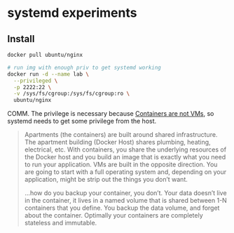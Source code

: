 # systemd experiments

## Install



```bash
docker pull ubuntu/nginx

# run img with enough priv to get systemd working
docker run -d --name lab \
  --privileged \
  -p 2222:22 \
  -v /sys/fs/cgroup:/sys/fs/cgroup:ro \
  ubuntu/nginx
```

COMM. The privilege is necessary because [Containers are not VMs](https://www.docker.com/blog/containers-are-not-vms/), so systemd needs to get some privilege from the host.

> Apartments (the containers) are built around shared infrastructure. The apartment building (Docker Host) shares plumbing, heating, electrical, etc. With containers, you share the underlying resources of the Docker host and you build an image that is exactly what you need to run your application. VMs are built in the opposite direction. You are going to start with a full operating system and, depending on your application, might be strip out the things you don’t want.
>
> ...how do you backup your container, you don’t. Your data doesn’t live in the container, it lives in a named volume that is shared between 1-N containers that you define. You backup the data volume, and forget about the container. Optimally your containers are completely stateless and immutable.

